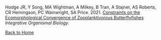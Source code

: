 Hodge JR, Y Song, MA Wightman, A Milkey, B Tran, A Stajner, AS Roberts, CR Hemingson, PC Wainwright, SA Price. 2021. [Constraints on the Ecomorphological Convergence of Zooplanktivorous Butterflyfishes](obab014.pdf) _Integrative Organismal Biology._

[Back to Home](https://amilkey1.github.io/)
